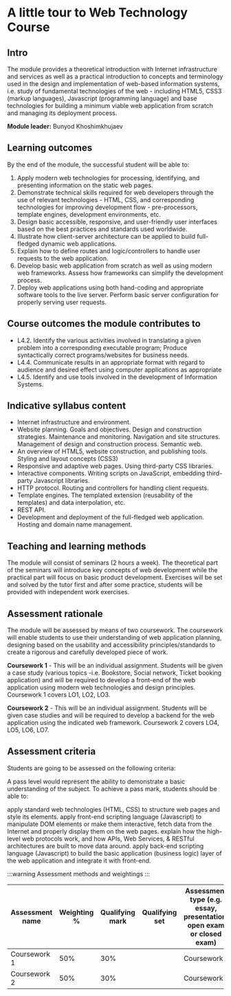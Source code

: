 # A little tour to Web Technology Course

## Intro

The module provides a theoretical introduction with Internet infrastructure and services as well as a practical introduction to concepts and terminology used in the design and implementation of web-based information systems, i.e. study of fundamental technologies of the web - including HTML5, CSS3 (markup languages), Javascript (programming language) and base technologies for building a minimum viable web application from scratch and managing its deployment process.

**Module leader:** Bunyod Khoshimkhujaev

## Learning outcomes

By the end of the module, the successful student will be able to:

1. Apply modern web technologies for processing, identifying, and presenting information on the static web pages.
2. Demonstrate technical skills required for web developers through the use of relevant technologies - HTML, CSS, and corresponding technologies for improving development flow - pre-processors, template engines, development environments, etc.
3. Design basic accessible, responsive, and user-friendly user interfaces based on the best practices and standards used worldwide.
4. Illustrate how client-server architecture can be applied to build full-fledged dynamic web applications.
5. Explain how to define routes and logic/controllers to handle user requests to the web application.
6. Develop basic web application from scratch as well as using modern web frameworks. Assess how frameworks can simplify the development process.
7. Deploy web applications using both hand-coding and appropriate software tools to the live server. Perform basic server configuration for properly serving user requests.

## Course outcomes the module contributes to

- L4.2. Identify the various activities involved in translating a given problem into a corresponding executable program; Produce syntactically correct programs/websites for business needs.
- L4.4. Communicate results in an appropriate format with regard to audience and desired effect using computer applications as appropriate
- L4.5. Identify and use tools involved in the development of Information Systems.

## Indicative syllabus content

- Internet infrastructure and environment.
- Website planning. Goals and objectives. Design and construction strategies. Maintenance and monitoring. Navigation and site structures. Management of design and construction process. Semantic web.
- An overview of HTML5, website construction, and publishing tools. Styling and layout concepts (CSS3)
- Responsive and adaptive web pages. Using third-party CSS libraries.
- Interactive components. Writing scripts on JavaScript, embedding third-party Javascript libraries.
- HTTP protocol. Routing and controllers for handling client requests.
- Template engines. The templated extension (reusability of the templates) and data interpolation, etc.
- REST API.
- Development and deployment of the full-fledged web application. Hosting and domain name management.

## Teaching and learning methods

The module will consist of seminars (2 hours a week). The theoretical part of the seminars will introduce key concepts of web development while the practical part will focus on basic product development. Exercises will be set and solved by the tutor first and after some practice, students will be provided with independent work exercises.

## Assessment rationale

The module will be assessed by means of two coursework. The coursework will enable students to use their understanding of web application planning, designing based on the usability and accessibility principles/standards to create a rigorous and carefully developed piece of work.

**Coursework 1** - This will be an individual assignment. Students will be given a case study (various topics -i.e. Bookstore, Social network, Ticket booking application) and will be required to develop a front-end of the web application using modern web technologies and design principles. Coursework 1 covers LO1, LO2, LO3.

**Coursework 2** - This will be an individual assignment. Students will be given case studies and will be required to develop a backend for the web application using the indicated web framework. Coursework 2 covers LO4, LO5, LO6, LO7.

## Assessment criteria

Students are going to be assessed on the following criteria:

A pass level would represent the ability to demonstrate a basic understanding of the subject. To achieve a pass mark, students should be able to:

apply standard web technologies (HTML, CSS) to structure web pages and style its elements.
apply front-end scripting language (Javascript) to manipulate DOM elements or make them interactive, fetch data from the Internet and properly display them on the web pages.
explain how the high-level web protocols work, and how APIs, Web Services, & RESTful architectures are built to move data around.
apply back-end scripting language (Javascript) to build the basic application (business logic) layer of the web application and integrate it with front-end.

:::warning
Assessment methods and weightings
:::

| Assessment name | Weighting % | Qualifying mark | Qualifying set | Assessment type (e.g. essay, presentation, open exam or closed exam) |
| --------------- | ----------- | --------------- | -------------- | -------------------------------------------------------------------- |
| Coursework 1    | 50%         | 30%             |                | Coursework                                                           |
| Coursework 2    | 50%         | 30%             |                | Coursework                                                           |

